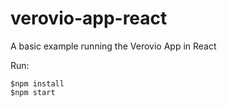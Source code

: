 # verovio-app-react
A basic example running the Verovio App in React

Run:
  
    $npm install
    $npm start

